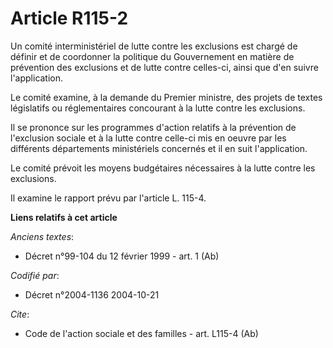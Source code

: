 # Article R115-2

Un comité interministériel de lutte contre les exclusions est chargé de définir et de coordonner la politique du Gouvernement
en matière de prévention des exclusions et de lutte contre celles-ci, ainsi que d'en suivre l'application. 

Le comité examine, à la demande du Premier ministre, des projets de textes législatifs ou réglementaires concourant à la
lutte contre les exclusions. 

Il se prononce sur les programmes d'action relatifs à la prévention de l'exclusion sociale et à la lutte contre celle-ci mis
en oeuvre par les différents départements ministériels concernés et il en suit l'application. 

Le comité prévoit les moyens budgétaires nécessaires à la lutte contre les exclusions. 

Il examine le rapport prévu par l'article L. 115-4.

**Liens relatifs à cet article**

_Anciens textes_:

  - Décret n°99-104 du 12 février 1999 - art. 1 (Ab)

_Codifié par_:

  - Décret n°2004-1136 2004-10-21

_Cite_:

  - Code de l'action sociale et des familles - art. L115-4 (Ab)
